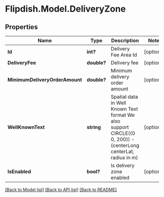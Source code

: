 # Flipdish.Model.DeliveryZone
## Properties

Name | Type | Description | Notes
------------ | ------------- | ------------- | -------------
**Id** | **int?** | Delivery Fee Area Id | [optional] 
**DeliveryFee** | **double?** | Delivery fee | [optional] 
**MinimumDeliveryOrderAmount** | **double?** | Minimum delivery order amount | [optional] 
**WellKnownText** | **string** | Spatial data in Well Known Text format  We also support CIRCLE((0 0, 200)) - (centerLong centerLat, radius in m) | [optional] 
**IsEnabled** | **bool?** | Is delivery zone enabled | [optional] 

[[Back to Model list]](../README.md#documentation-for-models) [[Back to API list]](../README.md#documentation-for-api-endpoints) [[Back to README]](../README.md)

